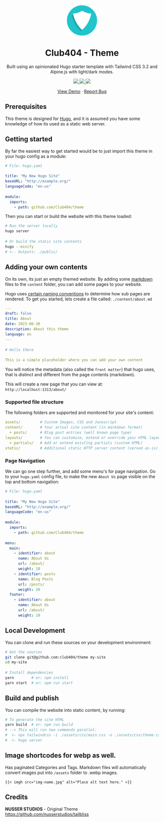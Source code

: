 <p align="center" style="padding-top:20px">
 <img width="100px" src="static/images/logo.svg" align="center" alt="GitHub Readme Stats" />
 <h1 align="center">Club404 - Theme</h1>
 <p align="center">Built using an opinionated Hugo starter template with Tailwind CSS 3.2 and Alpine.js with light/dark modes.</p>
</p>
  <p align="center">    
    <a href="https://gohugo.io/">
      <img src="https://img.shields.io/badge/Hugo%20-0.105.0%20-gray.svg?colorA=c9177e&colorB=FF4088&style=for-the-badge"/>
    </a>
    <a href="https://tailwindcss.com/">
      <img src="https://img.shields.io/badge/TailwindCSS%20-V3-gray.svg?colorA=0284c7&colorB=38bdf8&style=for-the-badge"/>
    </a>
    <a href="https://alpinejs.dev/">
      <img src="https://img.shields.io/badge/Alpine.js%20-V3-gray.svg?colorA=68a5af&colorB=77c1d2&style=for-the-badge"/>
    </a>
  </p>

  <p align="center">
    <a href="https://club404.io">View Demo</a>
    ·
    <a href="https://github.com/Club404/website/issues">Report Bug</a>
  </p>
</p>

## Prerequisites

This theme is designed for [Hugo](https://gohugo.io/), and it is assumed you have some knowledge of how its used as a static web server.

## Getting started

By far the easiest way to get started would be to just import this theme in your hugo config as a module:

```yaml
# File: hugo.yaml

title: "My New Hugo Site"
baseURL: "http://example.org/"
languageCode: "en-us"

module:
  imports:
    - path: github.com/Club404/theme

```

Then you can start or build the website with this theme loaded:

```bash
# Run the server locally
hugo server

# Or build the static site contents
hugo --minify
# <-- Outputs: ./public/
```

## Adding your own contents

On its own, its just an empty themed website. By adding some [markdown](https://www.markdownguide.org/cheat-sheet/) files to the `content` folder, you can add some pages to your website.

Hugo uses [certain naming conventions](https://gohugo.io/content-management/organization/) to determine how sub pages are rendered. To get you started, lets create a file called: `./content/about.md`

```yaml
---
draft: false
title: About
date: 2023-06-30
description: About this theme
language: en
---

# Hello there

This is a simple placeholder where you can add your own content
```

You will notice the metadata (also called the `front matter`) that hugo uses, that is distinct and different from the page contents (markdown).

This will create a new page that you can view at: `http://localhost:1313/about/`

### Supported file structure

The following folders are supported and monitored for your site's content:
```yaml
assets/         # Custom Images, CSS and Javescript
content/        # Your actual site content (in markdown format)
  + posts/      # Blog post entries (well known page type)
layouts/        # You can customise, extend or override your HTML layout
  + partials/   # Add or extend existing partials (custom HTML)
static/         # Additional static HTTP server content (served as-is)
```

### Page Navigation

We can go one step further, and add some menu's for page navigation. Go to your `hugo.yaml` config file, to make the new `About Us` page visible on the top and bottom navigation:

```yaml
# File: hugo.yaml

title: "My New Hugo Site"
baseURL: "http://example.org/"
languageCode: "en-us"

module:
  imports:
    - path: github.com/Club404/theme

menu:
  main:    
    - identifier: about
      name: About Us
      url: /about/
      weight: 10
    - identifier: posts
      name: Blog Posts
      url: /posts/
      weight: 20
  footer:
    - identifier: about
      name: About Us
      url: /about/
      weight: 10
```




## Local Development

You can clone and run these sources on your development environment:

```bash
# Get the sources
git clone git@github.com:club404/theme my-site
cd my-site

# Install dependencies
yarn        # or: npm install
yarn start  # or: npm run start
```

## Build and publish

You can compile the website into static content, by running:

```bash
# To generate the site HTML
yarn build  # or: npm run build
# --> This will run two commands parallel:
#  <- npx tailwindcss -i ./assets/css/main.css -o ./assets/css/theme.css --watch
#  <- hugo server
```

## Image shortcodes for webp as well.

Has paginated Categories and Tags. Markdown files will automatically convert images put into `/assets` folder to .webp images.

```
{{< imgh src="img-name.jpg" alt="Place alt text here." >}}
```

## Credits

**NUSSER STUDIOS** - Original Theme
https://github.com/nusserstudios/tailbliss

